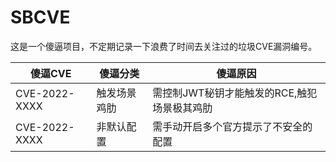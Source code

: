 # SBCVE
这是一个傻逼项目，不定期记录一下浪费了时间去关注过的垃圾CVE漏洞编号。

|  傻逼CVE   | 傻逼分类  | 傻逼原因  |
|  ----  | ----  | ----  |
| CVE-2022-XXXX| 触发场景鸡肋 | 需控制JWT秘钥才能触发的RCE,触犯场景极其鸡肋 |
| CVE-2022-XXXX| 非默认配置 | 需手动开启多个官方提示了不安全的配置 |
